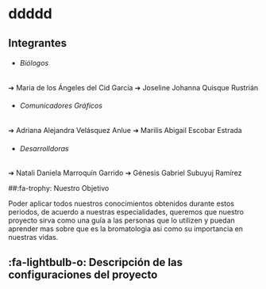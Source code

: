# ddddd


 ## Integrantes



- ###### Biólogos
 ➔ Maria de los Ángeles del Cid García
➔ Joseline Johanna Quisque Rustrián 




- ###### Comunicadores Gráficos
➔ Adriana Alejandra Velásquez Anlue
➔ Marilis Abigail Escobar Estrada


- ###### Desarrolldoras
➔ Natali Daniela Marroquín Garrido
➔ Génesis Gabriel Subuyuj Ramírez




##:fa-trophy: Nuestro Objetivo


Poder aplicar todos nuestros conocimientos obtenidos durante estos periodos, de acuerdo a nuestras especialidades, queremos que nuestro proyecto sirva como una guía a las personas que lo utilizen y puedan aprender mas sobre que es la bromatologia asi como su importancia en nuestras vidas.



## :fa-lightbulb-o: Descripción de las configuraciones del proyecto
